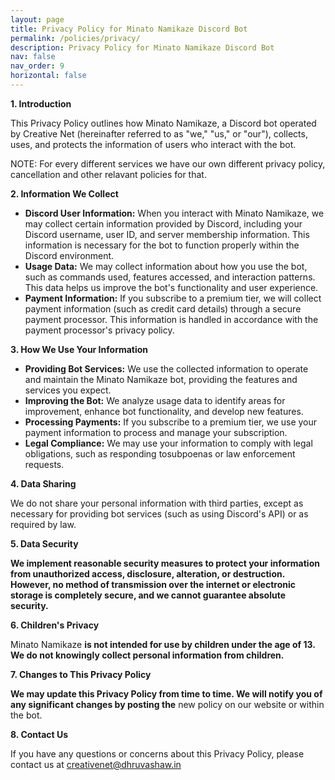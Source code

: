 ```yaml
---
layout: page
title: Privacy Policy for Minato Namikaze Discord Bot
permalink: /policies/privacy/
description: Privacy Policy for Minato Namikaze Discord Bot
nav: false
nav_order: 9
horizontal: false
---
```


**1. Introduction**

This Privacy Policy outlines how Minato Namikaze, a Discord bot operated by Creative Net (hereinafter referred to as "we," "us," or "our"), collects, uses, and protects the information of users who interact with the bot.

NOTE: For every different services we have our own different privacy policy, cancellation and other relavant policies for that.

**2. Information We Collect**

- **Discord User Information:** When you interact with Minato Namikaze, we may collect certain information provided by Discord, including your Discord username, user ID, and server membership information. This information is necessary for the bot to function properly within the Discord environment.
- **Usage Data:** We may collect information about how you use the bot, such as commands used, features accessed, and interaction patterns. This data helps us improve the bot's functionality and user experience.
- **Payment Information:** If you subscribe to a premium tier, we will collect payment information (such as credit card details) through a secure payment processor. This information is handled in accordance with the payment processor's privacy policy.

**3. How We Use Your Information**

- **Providing Bot Services:** We use the collected information to operate and maintain the Minato Namikaze bot, providing the features and services you expect.
- **Improving the Bot:** We analyze usage data to identify areas for improvement, enhance bot functionality, and develop new features.
- **Processing Payments:** If you subscribe to a premium tier, we use your payment information to process and manage your subscription.
- **Legal Compliance:** We may use your information to comply with legal obligations, such as responding tosubpoenas or law enforcement requests.

**4. Data Sharing**

We do not share your personal information with third parties, except as necessary for providing bot services (such as using Discord's API) or as required by law.

**5. Data Security**

**We implement **reasonable security measures to protect your information from unauthorized access, disclosure, alteration, or destruction.** However, no method of **transmission over the internet** or electronic storage is completely secure, and we cannot guarantee absolute security.**

**6. Children's Privacy**

Minato Namikaze **is not intended for use by children under the age of 13. We do not knowingly collect personal information from children.**

**7. Changes to This Privacy Policy**

**We may update this Privacy Policy from time to time. We will notify you of any significant changes by posting the** new policy on our website or within the bot.

**8. Contact Us**

If you have any questions or concerns about this Privacy Policy, please contact us at creativenet@dhruvashaw.in
